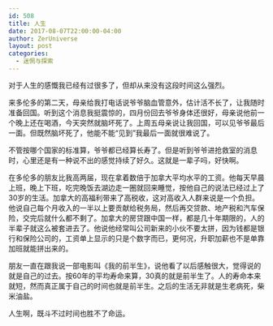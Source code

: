 ```yaml
---
id: 508
title: 人生
date: 2017-08-07T22:00:00-04:00
author: ZerUniverse
layout: post
categories:
  - 迷惘与探索
---
```

对于人生的感慨我已经有过很多了，但却从来没有这段时间这么强烈。

来多伦多的第二天，母亲给我打电话说爷爷脑血管意外，估计活不长了，让我随时准备回国。听到这个消息我挺震惊的，四月份回去爷爷身体还很好，母亲说他前一个晚上还在喝酒，今天突然就脑坏死了。上周五母亲说让我回国<!--more-->，可以见爷爷最后一面。但既然脑坏死了，他能不能“见到”我最后一面就很难说了。

不管按哪个国家的标准算，爷爷都已经算长寿了。但是听到爷爷进抢救室的消息时，心里还是有一种说不出的感觉持续了好久。这就是一辈子吗，好快啊。

在多伦多的朋友比我高两届，现在拿着数倍于加拿大平均水平的工资。他每天早晨上班，晚上下班，吃完晚饭去湖边走一圈就回来睡觉，按他自己的说法已经过上了30岁的生活。加拿大的高福利带来了高税收，这对高收入人群来说是一个负担。他说自己每个月收入的一半以上要贡献给税务局，然后再交贷款、地产税和汽车保险，交完后就什么都不剩了。加拿大的房贷跟中国一样，都是几十年期限的，人的半辈子就这么被套进去了。他说他经常叫公司新来的小伙不要太拼，因为钱都是银行和保险公司的，工资单上显示的只是个数字而已，更何况，升职加薪也不是单靠加班就能拼出来的。

朋友一直在跟我说一部电影叫《我的前半生》，说他看了以后感触很大，觉得说的就是自己的过去。按60年的平均寿命来算，30真的就是前半生了。人的寿命本来就短，然而真正属于自己的时间也就是前半生。之后的生活无非就是生老病死，柴米油盐。

人生啊，既斗不过时间也胜不了命运。